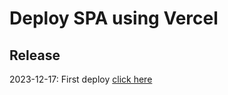 # Deploy SPA using Vercel

## Release

2023-12-17: First deploy [click here](https://static-site-604nvx49z-marinarinarinas-projects.vercel.app/)
